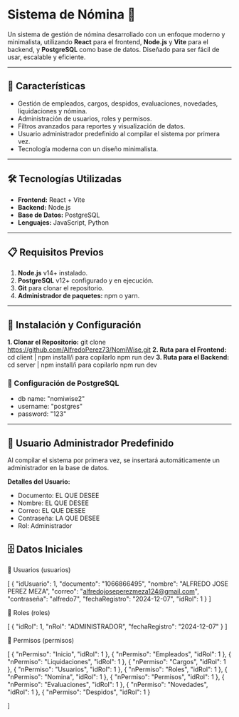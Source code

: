 # Sistema de Nómina 🧾

Un sistema de gestión de nómina desarrollado con un enfoque moderno y minimalista, utilizando **React** para el frontend, **Node.js** y **Vite** para el backend, y **PostgreSQL** como base de datos. Diseñado para ser fácil de usar, escalable y eficiente.

---

## 🚀 Características

- Gestión de empleados, cargos, despidos, evaluaciones, novedades, liquidaciones y nómina.
- Administración de usuarios, roles y permisos.
- Filtros avanzados para reportes y visualización de datos.
- Usuario administrador predefinido al compilar el sistema por primera vez.
- Tecnología moderna con un diseño minimalista.

---

## 🛠️ Tecnologías Utilizadas

- **Frontend:** React + Vite
- **Backend:** Node.js
- **Base de Datos:** PostgreSQL
- **Lenguajes:** JavaScript, Python

---

## 📋 Requisitos Previos

1. **Node.js** v14+ instalado.
2. **PostgreSQL** v12+ configurado y en ejecución.
3. **Git** para clonar el repositorio.
4. **Administrador de paquetes:** npm o yarn.

---

## 📝 Instalación y Configuración

**1. Clonar el Repositorio:** git clone https://github.com/AlfredoPerez73/NomiWise.git
**2. Ruta para el Frontend:** cd client | npm install/i  para copilarlo npm run dev
**3. Ruta para el Backend:** cd server | npm install/i  para copilarlo npm run dev

### 📝 Configuración de PostgreSQL

- db name: "nomiwise2"
- username: "postgres"
- password: "123"

---

## 👤 Usuario Administrador Predefinido

Al compilar el sistema por primera vez, se insertará automáticamente un administrador en la base de datos.

**Detalles del Usuario:**
- Documento: EL QUE DESEE
- Nombre: EL QUE DESEE
- Correo: EL QUE DESEE
- Contraseña: LA QUE DESEE
- Rol: Administrador

## 🗄️ Datos Iniciales
📂 Usuarios (usuarios)

[
  {
    "idUsuario": 1,
    "documento": "1066866495",
    "nombre": "ALFREDO JOSE PEREZ MEZA",
    "correo": "alfredojoseperezmeza124@gmail.com",
    "contraseña": "alfredo7",
    "fechaRegistro": "2024-12-07",
    "idRol": 1
  }
]

📂 Roles (roles)

[
  {
    "idRol": 1,
    "nRol": "ADMINISTRADOR",
    "fechaRegistro": "2024-12-07"
  }
]

📂 Permisos (permisos)

[
  { "nPermiso": "Inicio", "idRol": 1 },
  { "nPermiso": "Empleados", "idRol": 1 },
  { "nPermiso": "Liquidaciones", "idRol": 1 },
  { "nPermiso": "Cargos", "idRol": 1 },
  { "nPermiso": "Usuarios", "idRol": 1 },
  { "nPermiso": "Roles", "idRol": 1 },
  { "nPermiso": "Nomina", "idRol": 1 },
  { "nPermiso": "Permisos", "idRol": 1 },
  { "nPermiso": "Evaluaciones", "idRol": 1 },
  { "nPermiso": "Novedades", "idRol": 1 },
  { "nPermiso": "Despidos", "idRol": 1 }
  
]
